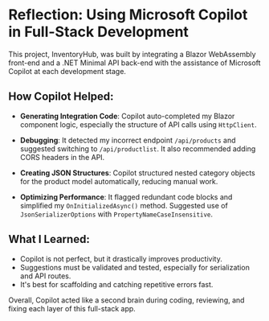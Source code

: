 # Reflection: Using Microsoft Copilot in Full-Stack Development

This project, InventoryHub, was built by integrating a Blazor WebAssembly front-end and a .NET Minimal API back-end with the assistance of Microsoft Copilot at each development stage.

## How Copilot Helped:

- **Generating Integration Code**:
  Copilot auto-completed my Blazor component logic, especially the structure of API calls using `HttpClient`.

- **Debugging**:
  It detected my incorrect endpoint `/api/products` and suggested switching to `/api/productlist`. It also recommended adding CORS headers in the API.

- **Creating JSON Structures**:
  Copilot structured nested category objects for the product model automatically, reducing manual work.

- **Optimizing Performance**:
  It flagged redundant code blocks and simplified my `OnInitializedAsync()` method. Suggested use of `JsonSerializerOptions` with `PropertyNameCaseInsensitive`.

## What I Learned:

- Copilot is not perfect, but it drastically improves productivity.
- Suggestions must be validated and tested, especially for serialization and API routes.
- It's best for scaffolding and catching repetitive errors fast.

Overall, Copilot acted like a second brain during coding, reviewing, and fixing each layer of this full-stack app.

